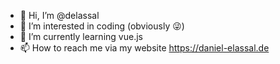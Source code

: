 - 👋 Hi, I’m @delassal
- 👀 I’m interested in coding (obviously 😜)
- 🌱 I’m currently learning vue.js
- 📫 How to reach me via my website https://daniel-elassal.de

<!---
delassal/delassal is a ✨ special ✨ repository because its `README.md` (this file) appears on your GitHub profile.
You can click the Preview link to take a look at your changes.
--->
